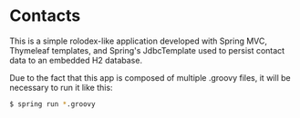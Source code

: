 Contacts
========
This is a simple rolodex-like application developed with Spring MVC, Thymeleaf templates, and Spring's JdbcTemplate used to persist contact data to an embedded H2 database.

Due to the fact that this app is composed of multiple .groovy files, it will be necessary to run it like this:

```sh
$ spring run *.groovy
```

